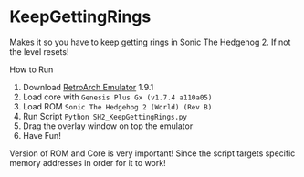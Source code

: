 # KeepGettingRings

Makes it so you have to keep getting rings in Sonic The Hedgehog 2. If not the level resets!


How to Run

1. Download [RetroArch Emulator](https://www.retroarch.com/) 1.9.1 
2. Load core with ```Genesis Plus Gx (v1.7.4 a110a05)```
3. Load ROM ```Sonic The Hedgehog 2 (World) (Rev B)```
4. Run Script ```Python SH2_KeepGettingRings.py```
5. Drag the overlay window on top the emulator
6. Have Fun!

Version of ROM and Core is very important! Since the script targets specific memory addresses in order for it to work!
